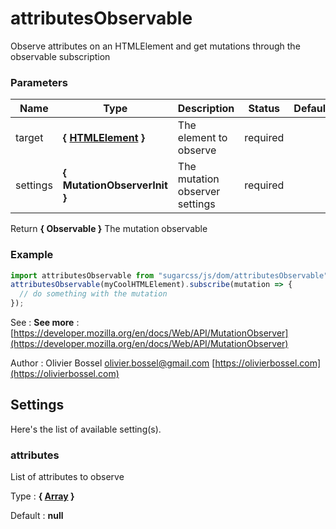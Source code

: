 # attributesObservable

Observe attributes on an HTMLElement and get mutations through the observable subscription

### Parameters

| Name     | Type                                                                             | Description                    | Status   | Default |
| -------- | -------------------------------------------------------------------------------- | ------------------------------ | -------- | ------- |
| target   | **{ [HTMLElement](https://developer.mozilla.org/fr/docs/Web/API/HTMLElement) }** | The element to observe         | required |
| settings | **{ MutationObserverInit }**                                                     | The mutation observer settings | required |

Return **{ Observable }** The mutation observable

### Example

```js
import attributesObservable from "sugarcss/js/dom/attributesObservable";
attributesObservable(myCoolHTMLElement).subscribe(mutation => {
  // do something with the mutation
});
```

See : **See more** : [https://developer.mozilla.org/en/docs/Web/API/MutationObserver](https://developer.mozilla.org/en/docs/Web/API/MutationObserver)

Author : Olivier Bossel [olivier.bossel@gmail.com](mailto:olivier.bossel@gmail.com) [https://olivierbossel.com](https://olivierbossel.com)

## Settings

Here's the list of available setting(s).

### attributes

List of attributes to observe

Type : **{ [Array](https://developer.mozilla.org/fr/docs/Web/JavaScript/Reference/Objets_globaux/Array) }**

Default : **null**
